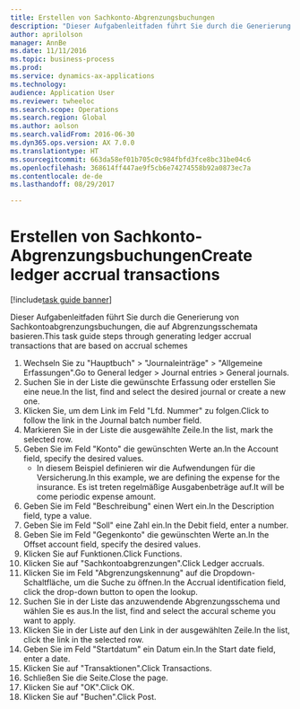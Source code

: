 ```yaml
--- 
title: Erstellen von Sachkonto-Abgrenzungsbuchungen
description: "Dieser Aufgabenleitfaden führt Sie durch die Generierung von Sachkontoabgrenzungsbuchungen, die auf Abgrenzungsschemata basieren."
author: aprilolson
manager: AnnBe
ms.date: 11/11/2016
ms.topic: business-process
ms.prod: 
ms.service: dynamics-ax-applications
ms.technology: 
audience: Application User
ms.reviewer: twheeloc
ms.search.scope: Operations
ms.search.region: Global
ms.author: aolson
ms.search.validFrom: 2016-06-30
ms.dyn365.ops.version: AX 7.0.0
ms.translationtype: HT
ms.sourcegitcommit: 663da58ef01b705c0c984fbfd3fce8bc31be04c6
ms.openlocfilehash: 368614ff447ae9f5cb6e74274558b92a0873ec7a
ms.contentlocale: de-de
ms.lasthandoff: 08/29/2017

---
```

# <a name="create-ledger-accrual-transactions"></a><span data-ttu-id="2e54c-103">Erstellen von Sachkonto-Abgrenzungsbuchungen</span><span class="sxs-lookup"><span data-stu-id="2e54c-103">Create ledger accrual transactions</span></span>

[!include[task guide banner](../../includes/task-guide-banner.md)]

<span data-ttu-id="2e54c-104">Dieser Aufgabenleitfaden führt Sie durch die Generierung von Sachkontoabgrenzungsbuchungen, die auf Abgrenzungsschemata basieren.</span><span class="sxs-lookup"><span data-stu-id="2e54c-104">This task guide steps through generating ledger accrual transactions that are based on accrual schemes</span></span>

1. <span data-ttu-id="2e54c-105">Wechseln Sie zu "Hauptbuch" > "Journaleinträge" > "Allgemeine Erfassungen".</span><span class="sxs-lookup"><span data-stu-id="2e54c-105">Go to General ledger > Journal entries > General journals.</span></span>
2. <span data-ttu-id="2e54c-106">Suchen Sie in der Liste die gewünschte Erfassung oder erstellen Sie eine neue.</span><span class="sxs-lookup"><span data-stu-id="2e54c-106">In the list, find and select the desired journal or create a new one.</span></span>
3. <span data-ttu-id="2e54c-107">Klicken Sie, um dem Link im Feld "Lfd. Nummer" zu folgen.</span><span class="sxs-lookup"><span data-stu-id="2e54c-107">Click to follow the link in the Journal batch number field.</span></span>
4. <span data-ttu-id="2e54c-108">Markieren Sie in der Liste die ausgewählte Zeile.</span><span class="sxs-lookup"><span data-stu-id="2e54c-108">In the list, mark the selected row.</span></span>
5. <span data-ttu-id="2e54c-109">Geben Sie im Feld "Konto" die gewünschten Werte an.</span><span class="sxs-lookup"><span data-stu-id="2e54c-109">In the Account field, specify the desired values.</span></span>
    * <span data-ttu-id="2e54c-110">In diesem Beispiel definieren wir die Aufwendungen für die Versicherung.</span><span class="sxs-lookup"><span data-stu-id="2e54c-110">In this example, we are defining the expense for the insurance.</span></span> <span data-ttu-id="2e54c-111">Es ist treten regelmäßige Ausgabenbeträge auf.</span><span class="sxs-lookup"><span data-stu-id="2e54c-111">It will be come periodic expense amount.</span></span>  
6. <span data-ttu-id="2e54c-112">Geben Sie im Feld "Beschreibung" einen Wert ein.</span><span class="sxs-lookup"><span data-stu-id="2e54c-112">In the Description field, type a value.</span></span>
7. <span data-ttu-id="2e54c-113">Geben Sie im Feld "Soll" eine Zahl ein.</span><span class="sxs-lookup"><span data-stu-id="2e54c-113">In the Debit field, enter a number.</span></span>
8. <span data-ttu-id="2e54c-114">Geben Sie im Feld "Gegenkonto" die gewünschten Werte an.</span><span class="sxs-lookup"><span data-stu-id="2e54c-114">In the Offset account field, specify the desired values.</span></span>
9. <span data-ttu-id="2e54c-115">Klicken Sie auf Funktionen.</span><span class="sxs-lookup"><span data-stu-id="2e54c-115">Click Functions.</span></span>
10. <span data-ttu-id="2e54c-116">Klicken Sie auf "Sachkontoabgrenzungen".</span><span class="sxs-lookup"><span data-stu-id="2e54c-116">Click Ledger accruals.</span></span>
11. <span data-ttu-id="2e54c-117">Klicken Sie im Feld "Abgrenzungskennung" auf die Dropdown-Schaltfläche, um die Suche zu öffnen.</span><span class="sxs-lookup"><span data-stu-id="2e54c-117">In the Accrual identification field, click the drop-down button to open the lookup.</span></span>
12. <span data-ttu-id="2e54c-118">Suchen Sie in der Liste das anzuwendende Abgrenzungsschema und wählen Sie es aus.</span><span class="sxs-lookup"><span data-stu-id="2e54c-118">In the list, find and select the accural scheme you want to apply.</span></span>
13. <span data-ttu-id="2e54c-119">Klicken Sie in der Liste auf den Link in der ausgewählten Zeile.</span><span class="sxs-lookup"><span data-stu-id="2e54c-119">In the list, click the link in the selected row.</span></span>
14. <span data-ttu-id="2e54c-120">Geben Sie im Feld "Startdatum" ein Datum ein.</span><span class="sxs-lookup"><span data-stu-id="2e54c-120">In the Start date field, enter a date.</span></span>
15. <span data-ttu-id="2e54c-121">Klicken Sie auf "Transaktionen".</span><span class="sxs-lookup"><span data-stu-id="2e54c-121">Click Transactions.</span></span>
16. <span data-ttu-id="2e54c-122">Schließen Sie die Seite.</span><span class="sxs-lookup"><span data-stu-id="2e54c-122">Close the page.</span></span>
17. <span data-ttu-id="2e54c-123">Klicken Sie auf "OK".</span><span class="sxs-lookup"><span data-stu-id="2e54c-123">Click OK.</span></span>
18. <span data-ttu-id="2e54c-124">Klicken Sie auf "Buchen".</span><span class="sxs-lookup"><span data-stu-id="2e54c-124">Click Post.</span></span>



